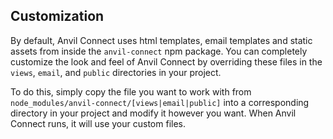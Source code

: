 ## Customization

By default, Anvil Connect uses html templates, email templates and static
assets from inside the `anvil-connect` npm package. You can completely customize
the look and feel of Anvil Connect by overriding these files in the `views`,
`email`, and `public` directories in your project.

To do this, simply copy the file you want to work with from 
`node_modules/anvil-connect/[views|email|public]` into a corresponding directory
in your project and modify it however you want. When Anvil Connect runs, it will
use your custom files.


